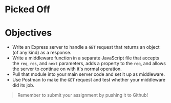 # Picked Off

# Objectives

- Write an Express server to handle a `GET` request that returns an object (of any kind) as a response.
- Write a middleware function in a separate JavaScript file that accepts the `req`, `res`, and `next` parameters, adds a property to the `req`, and allows the server to continue on with it's normal operation.
- Pull that module into your main server code and set it up as middleware.
- Use Postman to make the `GET` request and test whether your middleware did its job.


> Remember to submit your assignment by pushing it to Github!